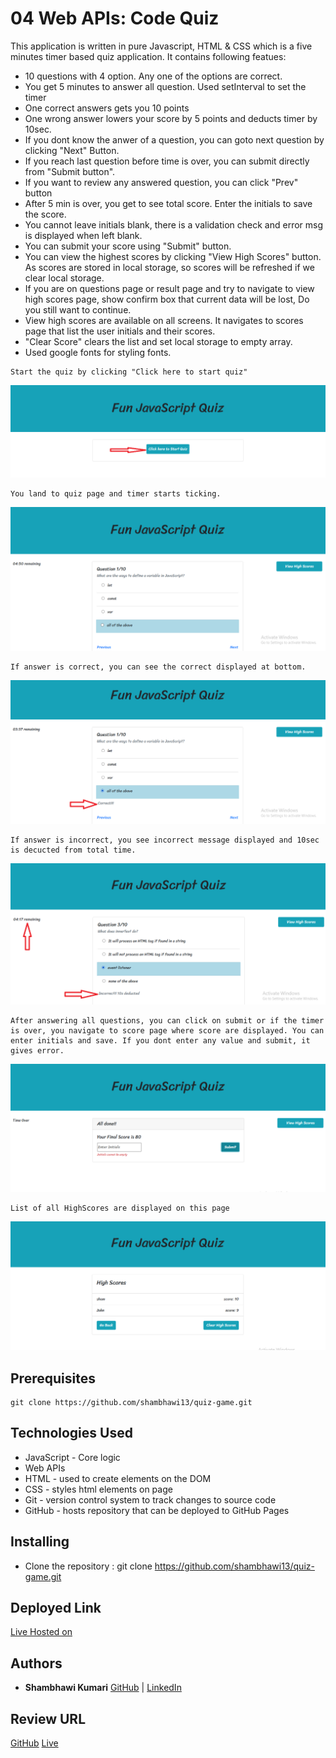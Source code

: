 # 04 Web APIs: Code Quiz

This application is written in pure Javascript, HTML & CSS which is a five minutes timer based quiz application. It contains following featues:

- 10 questions with 4 option. Any one of the options are correct.
- You get 5 minutes to answer all question. Used setInterval to set the timer
- One correct answers gets you 10 points
- One wrong answer lowers your score by 5 points and deducts timer by 10sec.
- If you dont know the anwer of a question, you can goto next question by clicking "Next" Button.
- If you reach last question before time is over, you can submit directly from "Submit button".
- If you want to review any answered question, you can click "Prev" button
- After 5 min is over, you get to see total score. Enter the initials to save the score.
- You cannot leave initials blank, there is a validation check and error msg is displayed when left blank.
- You can submit your score using "Submit" button.
- You can view the highest scores by clicking "View High Scores" button. As scores are stored in local storage, so scores will be refreshed if we clear local storage.
- If you are on questions page or result page and try to navigate to view high scores page, show confirm box that current data will be lost, Do you still want to continue.
- View high scores are available on all screens. It navigates to scores page that list the user initials and their scores.
- "Clear Score" clears the list and set local storage to empty array.
- Used google fonts for styling fonts.

```
Start the quiz by clicking "Click here to start quiz"
```
![quiz](Assets/Entry.png)

```
You land to quiz page and timer starts ticking.
```
![quiz](Assets/Questions1.png)

```
If answer is correct, you can see the correct displayed at bottom.
```
![quiz](Assets/Questions2.png)

```
If answer is incorrect, you see incorrect message displayed and 10sec is decucted from total time.
```
![quiz](Assets/Questions4.png)

```
After answering all questions, you can click on submit or if the timer is over, you navigate to score page where score are displayed. You can enter initials and save. If you dont enter any value and submit, it gives error.
```
![quiz](Assets/scores.png)

```
List of all HighScores are displayed on this page
```
![quiz](Assets/HighScores.png)


## Prerequisites

```
git clone https://github.com/shambhawi13/quiz-game.git
```

## Technologies Used
- JavaScript - Core logic
- Web APIs
- HTML - used to create elements on the DOM
- CSS - styles html elements on page
- Git - version control system to track changes to source code
- GitHub - hosts repository that can be deployed to GitHub Pages

## Installing

- Clone the repository : git clone https://github.com/shambhawi13/quiz-game.git


## Deployed Link

[Live Hosted on](https://shambhawi13.github.io/quiz-game/)

## Authors

* **Shambhawi Kumari**
 [GitHub](https://github.com/shambhawi13/) | 
 [LinkedIn](https://www.linkedin.com/in/shambhawi-kumari/)


## Review URL

[GitHub](https://github.com/shambhawi13/quiz-game)
[Live](https://shambhawi13.github.io/quiz-game/)



